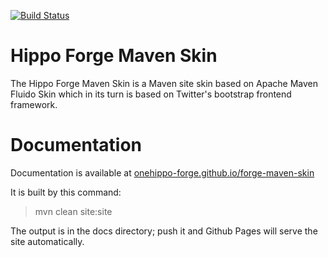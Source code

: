 [![Build Status](https://travis-ci.org/onehippo-forge/forge-maven-skin.svg?branch=develop)](https://travis-ci.org/onehippo-forge/forge-maven-skin)

# Hippo Forge Maven Skin


The Hippo Forge Maven Skin is a Maven site skin based on Apache Maven Fluido Skin which in its turn is based on 
Twitter's bootstrap frontend framework.  

# Documentation 

Documentation is available at [onehippo-forge.github.io/forge-maven-skin](https://onehippo-forge.github.io/forge-maven-skin)

It is built by this command:

 > mvn clean site:site
 
The output is in the docs directory; push it and Github Pages will serve the site automatically.  
